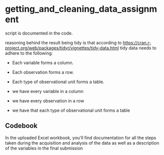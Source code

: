 # getting_and_cleaning_data_assignment

script is documented in the code.

reasoning behind the result being tidy is that according to https://cran.r-project.org/web/packages/tidyr/vignettes/tidy-data.html tidy data needs to adhere to the following:
- Each variable forms a column.
- Each observation forms a row.
- Each type of observational unit forms a table.

- we have every variable in a column
- we have every observation in a row
- we have that each type of observational unit forms a table

## Codebook
In the uploaded Excel workbook, you'll find documentation for all the steps taken during the acquisition and analysis of the data as well as a description of the variables in the final submission
